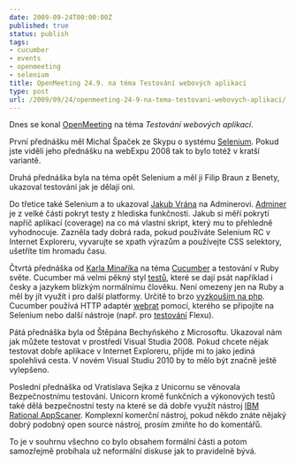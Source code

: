 ```yaml
---
date: 2009-09-24T00:00:00Z
published: true
status: publish
tags:
- cucumber
- events
- openmeeting
- selenium
title: OpenMeeting 24.9. na téma Testování webových aplikací
type: post
url: /2009/09/24/openmeeting-24-9-na-tema-testovani-webovych-aplikaci/
---
```


Dnes se konal <a href="https://www.openmeeting.biz">OpenMeeting</a> na téma <em>Testování webových aplikací</em>.

První přednášku měl Michal Špaček ze Skypu o systému <a href="https://seleniumhq.org/">Selenium</a>. Pokud jste viděli jeho přednášku na webExpu 2008 tak to bylo totéž v kratší variantě.

Druhá přednáška byla na téma opět Selenium a měl ji Filip Braun z Benety, ukazoval testování jak je dělají oni.

Do třetice také Selenium a to ukazoval <a href="https://php.vrana.cz">Jakub Vrána</a> na Adminerovi. <a href="https://www.adminer.org">Adminer</a> je z velké části pokryt testy z hlediska funkčnosti. Jakub si měří pokrytí napříč aplikací (coverage) na co má vlastní skript, který mu to přehledně vyhodnocuje. Zazněla tady dobrá rada, pokud používáte Selenium RC v Internet Exploreru, vyvarujte se xpath výrazům a používejte CSS selektory, ušetříte tím hromadu času.

Čtvrtá přednáška od <a href="https://www.karmi.cz">Karla Minaříka</a> na téma <a href="https://cukes.info">Cucumber</a> a testování v Ruby světe. Cucumber má velmi pěkný styl <a href="https://www.test147.com/">testů</a>, které se dají psát například i česky a jazykem blízkým normálnímu člověku. Není omezeny jen na Ruby a měl by jít využít i pro další platformy. Určitě to brzo <a href="https://wiki.github.com/aslakhellesoy/cucumber/php">vyzkouším na php</a>. Cucumber používá HTTP adaptér <a href="https://wiki.github.com/brynary/webrat">webrat</a> pomocí, kterého se připojíte na Selenium nebo další nástroje (např. pro <a href="https://www.test147.com/testovaci">testování</a> Flexu).

Pátá přednáška byla od Štěpána Bechyňského z Microsoftu. Ukazoval nám jak můžete testovat v prostředí Visual Studia 2008. Pokud chcete nějak testovat dobře aplikace v Internet Exploreru, přijde mi to jako jediná spolehlivá cesta. V novém Visual Studiu 2010 by to mělo být značně ještě vylepšeno.

Poslední přednáška od Vratislava Sejka z Unicornu se věnovala Bezpečnostnímu testování. Unicorn kromě funkčních a výkonových testů také dělá bezpečnostní testy na které se dá dobře využít nástroj <a href="https://www-01.ibm.com/software/awdtools/appscan/">IBM Rational AppScaner</a>. Komplexní komerční nástroj, pokud někdo znáte nějaký dobrý podobný open source nástroj, prosím zmiňte ho do komentářů.

To je v souhrnu všechno co bylo obsahem formální části a potom samozřejmě probíhala už neformální diskuse jak to pravidelně bývá.






